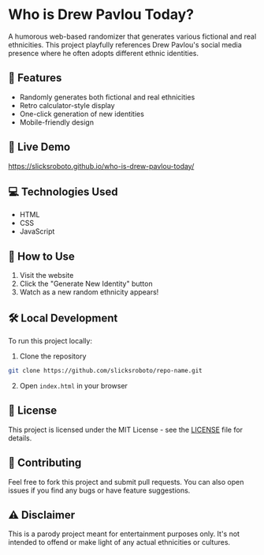 
# Who is Drew Pavlou Today?

A humorous web-based randomizer that generates various fictional and real ethnicities. This project playfully references Drew Pavlou's social media presence where he often adopts different ethnic identities.

## 🌟 Features

- Randomly generates both fictional and real ethnicities
- Retro calculator-style display
- One-click generation of new identities
- Mobile-friendly design

## 🚀 Live Demo

https://slicksroboto.github.io/who-is-drew-pavlou-today/

## 💻 Technologies Used

- HTML
- CSS
- JavaScript

## 📝 How to Use

1. Visit the website
2. Click the "Generate New Identity" button
3. Watch as a new random ethnicity appears!

## 🛠️ Local Development

To run this project locally:

1. Clone the repository
```bash
git clone https://github.com/slicksroboto/repo-name.git
```
2. Open `index.html` in your browser

## 📜 License

This project is licensed under the MIT License - see the [LICENSE](LICENSE) file for details.

## 🤝 Contributing

Feel free to fork this project and submit pull requests. You can also open issues if you find any bugs or have feature suggestions.

## ⚠️ Disclaimer

This is a parody project meant for entertainment purposes only. It's not intended to offend or make light of any actual ethnicities or cultures.
